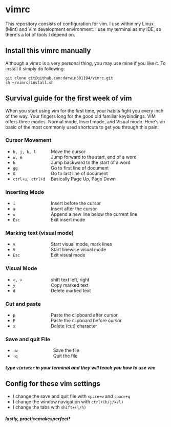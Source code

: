 # vimrc

This repository consists of configuration for vim. I use within my Linux (Mint) and Vim development environment. I use my terminal as my IDE, so there's a lot of tools I depend on.

## Install this vimrc manually
Although a vimrc is a very personal thing, you may use mine if you like it. To install it simply do following:
```
git clone git@github.com:darwin301194/vimrc.git
sh ~/vimrc/install.sh
```

## Survival guide for the first week of vim
When you start using vim for the first time, your habits fight you every inch of the way. Your fingers long for the good old familiar keybindings. VIM offers three modes. Normal mode, Insert mode, and Visual mode. Here's an basic of the most commonly used shortcuts to get you through this pain:

### Cursor Movement
* `h, j, k, l      ` Move the cursor
* `w, e            ` Jump forward to the start, end of a word
* `b               ` Jump backward to the start of a word
* `gg              ` Go to first line of document
* `G               ` Go to last line of document
* `ctrl+u, ctrl+d  ` Basically Page Up, Page Down

### Inserting Mode
* `i               ` Insert before the cursor
* `a               ` Insert after the cursor
* `o               ` Append a new line below the current line
* `Esc             ` Exit insert mode

### Marking text (visual mode)
* `v               ` Start visual mode, mark lines
* `V               ` Start linewise visual mode
* `Esc             ` Exit visual mode

### Visual Mode
* `<, >            ` shift text left, right
* `y               ` Copy marked text
* `d               ` Delete marked text

### Cut and paste
* `p               ` Paste the clipboard after cursor
* `P               ` Paste the clipboard before cursor
* `x               ` Delete (cut) character

### Save and quit File
* `:w               ` Save the file
* `:q               ` Quit the file

##### type `vimtutor` in your terminal and they will teach you how to use vim

## Config for these vim settings
* I change the save and quit file with `space+w` and `space+q`
* I change the window navigation with `ctrl+(h/j/k/l)`
* I change the tabs with `shift+(l/h)`

##### lastly, practicemakesperfect!







           

